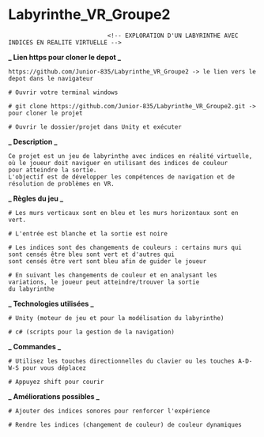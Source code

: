 # Labyrinthe_VR_Groupe2

                                <!-- EXPLORATION D'UN LABYRINTHE AVEC INDICES EN REALITE VIRTUELLE -->

**_ Lien https pour cloner le depot _**

    https://github.com/Junior-835/Labyrinthe_VR_Groupe2 -> le lien vers le depot dans le navigateur

    # Ouvrir votre terminal windows

    # git clone https://github.com/Junior-835/Labyrinthe_VR_Groupe2.git -> pour cloner le projet

    # Ouvrir le dossier/projet dans Unity et exécuter

**_ Description _**

    Ce projet est un jeu de labyrinthe avec indices en réalité virtuelle, où le joueur doit naviguer en utilisant des indices de couleur
    pour atteindre la sortie.
    L'objectif est de développer les compétences de navigation et de résolution de problèmes en VR.

**_ Règles du jeu _**

    # Les murs verticaux sont en bleu et les murs horizontaux sont en vert.

    # L'entrée est blanche et la sortie est noire

    # Les indices sont des changements de couleurs : certains murs qui sont censés être bleu sont vert et d'autres qui
    sont censés être vert sont bleu afin de guider le joueur

    # En suivant les changements de couleur et en analysant les variations, le joueur peut atteindre/trouver la sortie
    du labyrinthe

**_ Technologies utilisées _**

    # Unity (moteur de jeu et pour la modélisation du labyrinthe)

    # c# (scripts pour la gestion de la navigation)

**_ Commandes _**

    # Utilisez les touches directionnelles du clavier ou les touches A-D-W-S pour vous déplacez

    # Appuyez shift pour courir

**_ Améliorations possibles _**

    # Ajouter des indices sonores pour renforcer l'expérience

    # Rendre les indices (changement de couleur) de couleur dynamiques
